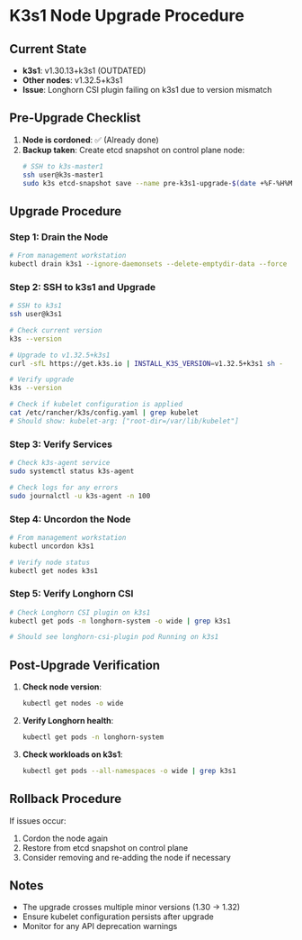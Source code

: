 # K3s1 Node Upgrade Procedure

## Current State
- **k3s1**: v1.30.13+k3s1 (OUTDATED)
- **Other nodes**: v1.32.5+k3s1
- **Issue**: Longhorn CSI plugin failing on k3s1 due to version mismatch

## Pre-Upgrade Checklist

1. **Node is cordoned**: ✅ (Already done)
2. **Backup taken**: Create etcd snapshot on control plane node:
   ```bash
   # SSH to k3s-master1
   ssh user@k3s-master1
   sudo k3s etcd-snapshot save --name pre-k3s1-upgrade-$(date +%F-%H%M%S)
   ```

## Upgrade Procedure

### Step 1: Drain the Node
```bash
# From management workstation
kubectl drain k3s1 --ignore-daemonsets --delete-emptydir-data --force
```

### Step 2: SSH to k3s1 and Upgrade
```bash
# SSH to k3s1
ssh user@k3s1

# Check current version
k3s --version

# Upgrade to v1.32.5+k3s1
curl -sfL https://get.k3s.io | INSTALL_K3S_VERSION=v1.32.5+k3s1 sh -

# Verify upgrade
k3s --version

# Check if kubelet configuration is applied
cat /etc/rancher/k3s/config.yaml | grep kubelet
# Should show: kubelet-arg: ["root-dir=/var/lib/kubelet"]
```

### Step 3: Verify Services
```bash
# Check k3s-agent service
sudo systemctl status k3s-agent

# Check logs for any errors
sudo journalctl -u k3s-agent -n 100
```

### Step 4: Uncordon the Node
```bash
# From management workstation
kubectl uncordon k3s1

# Verify node status
kubectl get nodes k3s1
```

### Step 5: Verify Longhorn CSI
```bash
# Check Longhorn CSI plugin on k3s1
kubectl get pods -n longhorn-system -o wide | grep k3s1

# Should see longhorn-csi-plugin pod Running on k3s1
```

## Post-Upgrade Verification

1. **Check node version**:
   ```bash
   kubectl get nodes -o wide
   ```

2. **Verify Longhorn health**:
   ```bash
   kubectl get pods -n longhorn-system
   ```

3. **Check workloads on k3s1**:
   ```bash
   kubectl get pods --all-namespaces -o wide | grep k3s1
   ```

## Rollback Procedure

If issues occur:
1. Cordon the node again
2. Restore from etcd snapshot on control plane
3. Consider removing and re-adding the node if necessary

## Notes
- The upgrade crosses multiple minor versions (1.30 → 1.32)
- Ensure kubelet configuration persists after upgrade
- Monitor for any API deprecation warnings